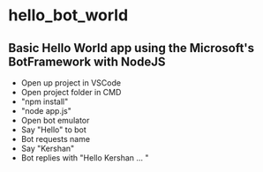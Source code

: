# hello_bot_world

## Basic Hello World app using the Microsoft's BotFramework with NodeJS

* Open up project in VSCode
* Open project folder in CMD
* "npm install"
* "node app.js"
* Open bot emulator
* Say "Hello" to bot
* Bot requests name
* Say "Kershan"
* Bot replies with "Hello Kershan … "
